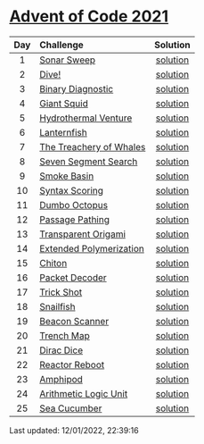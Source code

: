 [Advent of Code 2021](https://adventofcode.com/2021)
==========

| Day | Challenge | Solution |
|:---:|:---|:---:|
| 1 | [Sonar Sweep](https://adventofcode.com/2021/day/1) | [solution](./day01/day1.py) |
| 2 | [Dive!](https://adventofcode.com/2021/day/2) | [solution](./day02/day2.py) |
| 3 | [Binary Diagnostic](https://adventofcode.com/2021/day/3) | [solution](./day03/day3.py) |
| 4 | [Giant Squid](https://adventofcode.com/2021/day/4) | [solution](./day04/day4.py) |
| 5 | [Hydrothermal Venture](https://adventofcode.com/2021/day/5) | [solution](./day05/day5.py) |
| 6 | [Lanternfish](https://adventofcode.com/2021/day/6) | [solution](./day06/day6.py) |
| 7 | [The Treachery of Whales](https://adventofcode.com/2021/day/7) | [solution](./day07/day7.py) |
| 8 | [Seven Segment Search](https://adventofcode.com/2021/day/8) | [solution](./day08/day8.py) |
| 9 | [Smoke Basin](https://adventofcode.com/2021/day/9) | [solution](./day09/day9.py) |
| 10 | [Syntax Scoring](https://adventofcode.com/2021/day/10) | [solution](./day10/day10.py) |
| 11 | [Dumbo Octopus](https://adventofcode.com/2021/day/11) | [solution](./day11/day11.py) |
| 12 | [Passage Pathing](https://adventofcode.com/2021/day/12) | [solution](./day12/day12.py) |
| 13 | [Transparent Origami](https://adventofcode.com/2021/day/13) | [solution](./day13/day13.py) |
| 14 | [Extended Polymerization](https://adventofcode.com/2021/day/14) | [solution](./day14/day14.py) |
| 15 | [Chiton](https://adventofcode.com/2021/day/15) | [solution](./day15/day15.py) |
| 16 | [Packet Decoder](https://adventofcode.com/2021/day/16) | [solution](./day16/day16.py) |
| 17 | [Trick Shot](https://adventofcode.com/2021/day/17) | [solution](./day17/day17.py) |
| 18 | [Snailfish](https://adventofcode.com/2021/day/18) | [solution](./day18/day18.py) |
| 19 | [Beacon Scanner](https://adventofcode.com/2021/day/19) | [solution](./day19/d19.py) |
| 20 | [Trench Map](https://adventofcode.com/2021/day/20) | [solution](./day20/d20.py) |
| 21 | [Dirac Dice](https://adventofcode.com/2021/day/21) | [solution](./day21/d21.py) |
| 22 | [Reactor Reboot](https://adventofcode.com/2021/day/22) | [solution](./day22/day22.py) |
| 23 | [Amphipod](https://adventofcode.com/2021/day/23) | [solution](./day23/day23.py) |
| 24 | [Arithmetic Logic Unit](https://adventofcode.com/2021/day/24) | [solution](./day24/day24.py) |
| 25 | [Sea Cucumber](https://adventofcode.com/2021/day/25) | [solution](./day25/d25.py) |

Last updated: 12/01/2022, 22:39:16